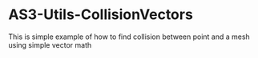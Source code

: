 # AS3-Utils-CollisionVectors
This is simple example of how to find collision between point and a mesh using simple vector math
